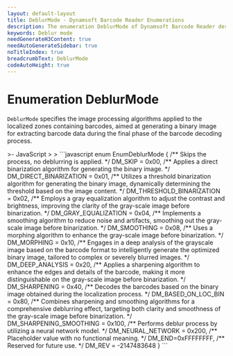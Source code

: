 ```yaml
---
layout: default-layout
title: DeblurMode - Dynamsoft Barcode Reader Enumerations
description: The enumeration DeblurMode of Dynamsoft Barcode Reader describes deblur modes that implemented on the localized barcodes.
keywords: Deblur mode
needGenerateH3Content: true
needAutoGenerateSidebar: true
noTitleIndex: true
breadcrumbText: DeblurMode
codeAutoHeight: true
---
```


# Enumeration DeblurMode

`DeblurMode` specifies the image processing algorithms applied to the localized zones containing barcodes, aimed at generating a binary image for extracting barcode data during the final phase of the barcode decoding process.

<div class="sample-code-prefix template2"></div>
   >- JavaScript
   >
>
```javascript
enum EnumDeblurMode {
    /** Skips the process, no deblurring is applied. */
    DM_SKIP = 0x00,
    /** Applies a direct binarization algorithm for generating the binary image. */
    DM_DIRECT_BINARIZATION = 0x01,
    /** Utilizes a threshold binarization algorithm for generating the binary image, dynamically determining the threshold based on the image content. */
    DM_THRESHOLD_BINARIZATION = 0x02,
    /** Employs a gray equalization algorithm to adjust the contrast and brightness, improving the clarity of the gray-scale image before binarization. */
    DM_GRAY_EQUALIZATION = 0x04,
    /** Implements a smoothing algorithm to reduce noise and artifacts, smoothing out the gray-scale image before binarization. */
    DM_SMOOTHING = 0x08,
    /** Uses a morphing algorithm to enhance the gray-scale image before binarization. */
    DM_MORPHING = 0x10,
    /** Engages in a deep analysis of the grayscale image based on the barcode format to intelligently generate the optimized binary image, tailored to complex or severely blurred images. */
    DM_DEEP_ANALYSIS = 0x20,
    /** Applies a sharpening algorithm to enhance the edges and details of the barcode, making it more distinguishable on the gray-scale image before binarization. */
    DM_SHARPENING = 0x40,
    /** Decodes the barcodes based on the binary image obtained during the localization process. */
    DM_BASED_ON_LOC_BIN = 0x80,
    /** Combines sharpening and smoothing algorithms for a comprehensive deblurring effect, targeting both clarity and smoothness of the gray-scale image before binarization. */
    DM_SHARPENING_SMOOTHING = 0x100,
    /** Performs deblur process by utilizing a neural network model. */
    DM_NEURAL_NETWORK = 0x200,
    /** Placeholder value with no functional meaning. */
    DM_END=0xFFFFFFFF,
    /** Reserved for future use. */
    DM_REV = -2147483648
}
```